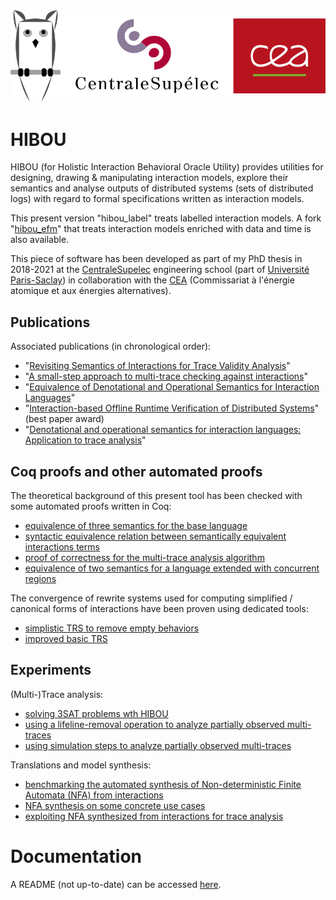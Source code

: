 
<img src="./readme/images/hibou_banner_v2.svg" alt="hibou banner" width="750">

# HIBOU

HIBOU (for Holistic Interaction Behavioral Oracle Utility) provides utilities for
designing, drawing & manipulating interaction models, explore their semantics
and analyse outputs of distributed systems (sets of distributed logs)
with regard to formal specifications written as interaction models.

This present version "hibou_label" treats labelled interaction models.
A fork "[hibou_efm](https://github.com/erwanM974/hibou_efm)" that treats interaction
models enriched with data and time is also available.

This piece of software has been developed as part of my PhD thesis in 2018-2021 at the 
[CentraleSupelec](https://www.centralesupelec.fr/)
engineering school
(part of [Université Paris-Saclay](https://www.universite-paris-saclay.fr/))
in collaboration with the 
[CEA](http://www.cea.fr/) (Commissariat à l'énergie atomique et aux énergies alternatives).

## Publications 

Associated publications (in chronological order): 
- "[Revisiting Semantics of Interactions for Trace Validity Analysis](https://link.springer.com/chapter/10.1007%2F978-3-030-45234-6_24)"
- "[A small-step approach to multi-trace checking against interactions](https://dl.acm.org/doi/abs/10.1145/3412841.3442054)"
- "[Equivalence of Denotational and Operational Semantics for Interaction Languages](https://link.springer.com/chapter/10.1007/978-3-031-10363-6_8)"
- "[Interaction-based Offline Runtime Verification of Distributed Systems](http://fsen.ir/2023/files/FSEN-Preproceedings.pdf)" (best paper award)
- "[Denotational and operational semantics for interaction languages: Application to trace analysis](https://www.sciencedirect.com/science/article/abs/pii/S0167642323001168)"


## Coq proofs and other automated proofs

The theoretical background of this present tool has been checked with some automated proofs written in Coq:
- [equivalence of three semantics for the base language](https://erwanm974.github.io/coq_hibou_label_semantics_equivalence/)
- [syntactic equivalence relation between semantically equivalent interactions terms](https://erwanm974.github.io/coq_hibou_label_equivalent_terms/)
- [proof of correctness for the multi-trace analysis algorithm](https://erwanm974.github.io/coq_hibou_label_multi_trace_analysis/)
- [equivalence of two semantics for a language extended with concurrent regions](https://erwanm974.github.io/coq_interaction_semantics_equivalence_with_coregions)


The convergence of rewrite systems used for computing simplified / canonical forms of interactions have been proven using dedicated tools:
- [simplistic TRS to remove empty behaviors](https://github.com/erwanM974/hibou_trs_simplify_empty)
- [improved basic TRS](https://github.com/erwanM974/hibou_trs_basic)



## Experiments

(Multi-)Trace analysis:
- [solving 3SAT problems wth HIBOU](https://github.com/erwanM974/hibou_3sat_benchmark_experiment)
- [using a lifeline-removal operation to analyze partially observed multi-traces](https://github.com/erwanM974/hibou_hiding_usecases)
- [using simulation steps to analyze partially observed multi-traces](https://github.com/erwanM974/hibou_simulation_usecases_for_slice_recognition)

Translations and model synthesis:
- [benchmarking the automated synthesis of Non-deterministic Finite Automata (NFA) from interactions](https://github.com/erwanM974/hibou_nfa_synthesis_benchmark)
- [NFA synthesis on some concrete use cases](https://github.com/erwanM974/hibou_nfagen_concrete_usecases)
- [exploiting NFA synthesized from interactions for trace analysis](https://github.com/erwanM974/hibou_nfa_trace_analysis)



# Documentation

A README (not up-to-date) can be accessed 
[here](https://github.com/erwanM974/hibou_label/blob/master/readme/0_main.md).

